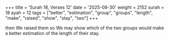 +++
title = 'Surah 18, Verses 12'
date = '2025-08-30'
weight = 2152
surah = 18
ayah = 12
tags = ["better", "estimation", "group", "groups", "length", "make", "raised", "show", "stay", "two"]
+++

then We raised them so We may show which of the two groups would make a better estimation of the length of their stay. 